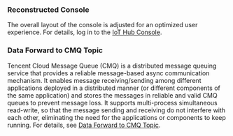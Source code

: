 [//]: # (chinagitpath:XXXXX)

### Reconstructed Console
The overall layout of the console is adjusted for an optimized user experience.
For details, log in to the [IoT Hub Console](https://cloud.tencent.com/login?s_url=https%3A%2F%2Fconsole.cloud.tencent.com%2Fiotcloud).

### Data Forward to CMQ Topic
Tencent Cloud Message Queue (CMQ) is a distributed message queuing service that provides a reliable message-based async communication mechanism. It enables message receiving/sending among different applications deployed in a distributed manner (or different components of the same application) and stores the messages in reliable and valid CMQ queues to prevent message loss. It supports multi-process simultaneous read-write, so that the message sending and receiving do not interfere with each other, eliminating the need for the applications or components to keep running.
For details, see [Data Forward to CMQ Topic](https://cloud.tencent.com/document/product/634/15432).
